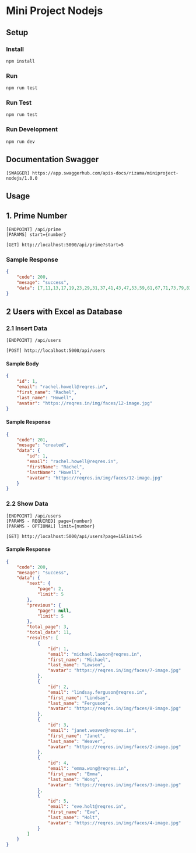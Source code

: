 # Mini Project Nodejs


## Setup

### Install

```
npm install
```
### Run

```
npm run test
```
### Run Test

```
npm run test
```

### Run Development

```
npm run dev
```

## Documentation Swagger
```url
[SWAGGER] https://app.swaggerhub.com/apis-docs/rizama/miniproject-nodejs/1.0.0
```

## Usage

## 1. Prime Number
```
[ENDPOINT] /api/prime
[PARAMS] start={number}
```
```url
[GET] http://localhost:5000/api/prime?start=5
```

### Sample Response
```json
{
    "code": 200,
    "mesage": "success",
    "data": [7,11,13,17,19,23,29,31,37,41,43,47,53,59,61,67,71,73,79,83]
}
```

## 2 Users with Excel as Database
### 2.1 Insert Data
```
[ENDPOINT] /api/users
```
```url
[POST] http://localhost:5000/api/users
```
#### Sample Body
```json
{
    "id": 1,
    "email": "rachel.howell@reqres.in",
    "first_name": "Rachel",
    "last_name": "Howell",
    "avatar": "https://reqres.in/img/faces/12-image.jpg"
}
```

#### Sample Response
```json
{
    "code": 201,
    "mesage": "created",
    "data": {
        "id": 1,
        "email": "rachel.howell@reqres.in",
        "firstName": "Rachel",
        "lastName": "Howell",
        "avatar": "https://reqres.in/img/faces/12-image.jpg"
    }
}
```

### 2.2 Show Data
```
[ENDPOINT] /api/users
[PARAMS - REQUIRED] page={number}
[PARAMS - OPTIONAL] limit={number}
```
```url
[GET] http://localhost:5000/api/users?page=1&limit=5
```
#### Sample Response
```json
{
    "code": 200,
    "mesage": "success",
    "data": {
        "next": {
            "page": 2,
            "limit": 5
        },
        "previous": {
            "page": null,
            "limit": 5
        },
        "total_page": 3,
        "total_data": 11,
        "results": [
            {
                "id": 1,
                "email": "michael.lawson@reqres.in",
                "first_name": "Michael",
                "last_name": "Lawson",
                "avatar": "https://reqres.in/img/faces/7-image.jpg"
            },
            {
                "id": 2,
                "email": "lindsay.ferguson@reqres.in",
                "first_name": "Lindsay",
                "last_name": "Ferguson",
                "avatar": "https://reqres.in/img/faces/8-image.jpg"
            },
            {
                "id": 3,
                "email": "janet.weaver@reqres.in",
                "first_name": "Janet",
                "last_name": "Weaver",
                "avatar": "https://reqres.in/img/faces/2-image.jpg"
            },
            {
                "id": 4,
                "email": "emma.wong@reqres.in",
                "first_name": "Emma",
                "last_name": "Wong",
                "avatar": "https://reqres.in/img/faces/3-image.jpg"
            },
            {
                "id": 5,
                "email": "eve.holt@reqres.in",
                "first_name": "Eve",
                "last_name": "Holt",
                "avatar": "https://reqres.in/img/faces/4-image.jpg"
            }
        ]
    }
}
```